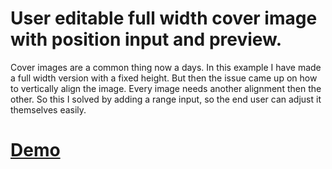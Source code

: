 # User editable full width cover image with position input and preview.
Cover images are a common thing now a days. In this example I have made a full width version with a fixed height. But then the issue came up on how to vertically align the image. Every image needs another alignment then the other. So this I solved by adding a range input, so the end user can adjust it themselves easily.

# <a href="https://codump.github.io/demo/user-edit-full-width-cover-image/" target="_new">Demo</a>
